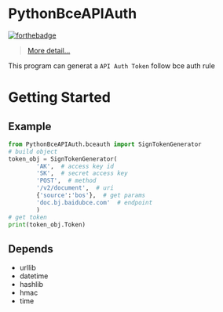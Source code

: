 # PythonBceAPIAuth

[![forthebadge](http://forthebadge.com/images/badges/built-by-codebabes.svg)](http://forthebadge.com)  

> [More detail...](https://cloud.baidu.com/doc/Reference/AuthenticationMechanism.html#.B3.EE.B6.D3.25.F4.2B.A9.8E.EC.89.EC.17.BD.8C.DD)

This program can generat a `API Auth Token` follow bce auth rule

# Getting Started

## Example

```python
from PythonBceAPIAuth.bceauth import SignTokenGenerator
# build object
token_obj = SignTokenGenerator(
        'AK',  # access key id
        'SK',  # secret access key
        'POST',  # method
        '/v2/document',  # uri
        {'source':'bos'},  # get params
        'doc.bj.baidubce.com'  # endpoint
        )
# get token
print(token_obj.Token)
```

## Depends
- urllib
- datetime
- hashlib
- hmac
- time
